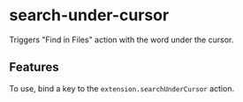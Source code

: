 # search-under-cursor

Triggers "Find in Files" action with the word under the cursor.

## Features

To use, bind a key to the `extension.searchUnderCursor` action.
